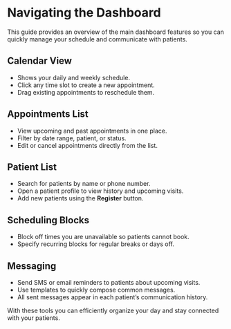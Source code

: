 # Navigating the Dashboard

This guide provides an overview of the main dashboard features so you can quickly manage your schedule and communicate with patients.

## Calendar View
- Shows your daily and weekly schedule.
- Click any time slot to create a new appointment.
- Drag existing appointments to reschedule them.

## Appointments List
- View upcoming and past appointments in one place.
- Filter by date range, patient, or status.
- Edit or cancel appointments directly from the list.

## Patient List
- Search for patients by name or phone number.
- Open a patient profile to view history and upcoming visits.
- Add new patients using the **Register** button.

## Scheduling Blocks
- Block off times you are unavailable so patients cannot book.
- Specify recurring blocks for regular breaks or days off.

## Messaging
- Send SMS or email reminders to patients about upcoming visits.
- Use templates to quickly compose common messages.
- All sent messages appear in each patient’s communication history.

With these tools you can efficiently organize your day and stay connected with your patients.
